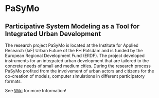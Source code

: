 # PaSyMo
## Participative System Modeling as a Tool for Integrated Urban Development

The research project PaSyMo is located at the Institute for Applied Research (IaF) Urban Future of the FH Potsdam and is funded by the European Regional Development Fund (ERDF). The project developed instruments for an integrated urban development that are tailored to the concrete needs of small and medium cities. During the research process PaSyMo profited from the involvement of urban actors and citizens for the co-creation of models, computer simulations in different participatory formats.

See [Wiki](https://github.com/tmrmn/pasymo/wiki) for more Information!
